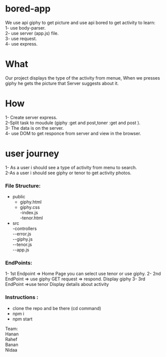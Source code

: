 # bored-app
 We  use api giphy to get picture  and use api bored  to get activity to learn:<br>
 1- use body-parser.<br>
 2- use server (app.js) file.<br>
 3- use request.<br>
 4- use express.<br>
 
# What 
Our project displays  the type of the activity from menue, When we presses giphy he gets the picture
that Server suggests about it.

# How 
 1- Create server express.<br>
 2-Split  task to moudule (giphy :get and post,toner :get and post ).<br>
 3- The data is on the server.<br>
 4- use DOM to get responce  from server and view in the browser.<br>
 
# user journey
1- As a user i should see a type of activity from menu to search.<br>
2-As a user i should see giphy or tenor to get activity photos.<br>

### File Structure: 
- public 
    - giphy.html<br>
    - giphy.css<br>
    -index.js<br>
    -tenor.html<br>
- src<br>
  -controllers<br>
     --error.js<br>
     --giphy.js<br>
     --tenor.js<br>
     --app.js<br>
     
 ### EndPoints:
  1- 1st Endpoint  =>  Home Page
    you can select use tenor or use giphy.
  2- 2nd EndPoint => use giphy
     GET request => respond.
     Display giphy
  3- 3rd EndPoint =>use tenor
    Display details about activity
     
 ### Instructions :
  - clone the repo and be there (cd command)
  - npm i
  - npm start
   
Team:<br>
Hanan <br>
Rahef<br> 
Banan<br>
Nidaa<br>
    
